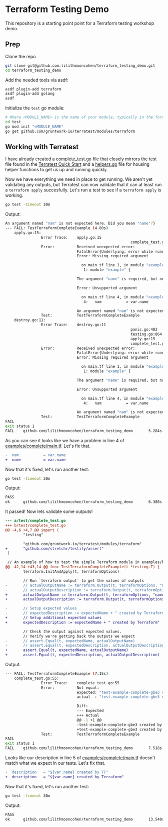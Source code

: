 # Terraform Testing Demo

This repository is a starting point point for a Terraform testing
workshop demo.

## Prep

Clone the repo

```bash
git clone git@github.com:lilithmooncohen/terraform_testing_demo.git
cd terraform_testing_demo
```

Add the needed tools via asdf:

```bash
asdf plugin-add terraform
asdf plugin-add golang
asdf
```

Initialize the `test` go module:

```bash
# Where <MODULE_NAME> is the name of your module, typically in the format github.com/<REPO_NAMESPACE>/<REPO_NAME>.
cd test
go mod init "<MODULE_NAME"
go get github.com/gruntwork-io/terratest/modules/terraform
```

## Working with Terratest

I have already created a [complete_test.go](test/complete_test.go) file that closely mirrors the test file found
in the [Terratest Quick Start](https://terratest.gruntwork.io/docs/getting-started/quick-start/)
and a [helpers.go](test/helpers.go) file for housing helper functions to get us up and running quickly.

Now we have everything we need in place to get running.
We aren't yet validating any outputs,
but Terratest can now validate that it can at least run a `terraform apply` succesfully.
Let's run a test to see if a `terraform apply` is working.

```bash
go test -timeout 30m
```

Output:

```bash
An argument named "nam" is not expected here. Did you mean "name"?}
--- FAIL: TestTerraformCompleteExample (4.80s)
    apply.go:15:
                Error Trace:    apply.go:15
                                                        complete_test.go:42
                Error:          Received unexpected error:
                                FatalError{Underlying: error while running command: exit status 1;
                                Error: Missing required argument

                                  on main.tf line 1, in module "example":
                                   1: module "example" {

                                The argument "name" is required, but no definition was found.

                                Error: Unsupported argument

                                  on main.tf line 4, in module "example":
                                   4:   nam           = var.name

                                An argument named "nam" is not expected here. Did you mean "name"?}
                Test:           TestTerraformCompleteExample
    destroy.go:11:
                Error Trace:    destroy.go:11
                                                        panic.go:482
                                                        testing.go:864
                                                        apply.go:15
                                                        complete_test.go:42
                Error:          Received unexpected error:
                                FatalError{Underlying: error while running command: exit status 1;
                                Error: Missing required argument

                                  on main.tf line 1, in module "example":
                                   1: module "example" {

                                The argument "name" is required, but no definition was found.

                                Error: Unsupported argument

                                  on main.tf line 4, in module "example":
                                   4:   nam           = var.name

                                An argument named "nam" is not expected here. Did you mean "name"?}
                Test:           TestTerraformCompleteExample
FAIL
exit status 1
FAIL    github.com/lilithmooncohen/terraform_testing_demo       5.284s
```

As you can see it looks like we have a problem in line 4 of [examples/complete/main.tf](examples/complete/main.tf).
Let's fix that.

```diff
-  nam           = var.name
+  name          = var.name
```

Now that it's fixed, let's run another test:

```bash
go test -timeout 30m
```

Output:

```bash
PASS
ok      github.com/lilithmooncohen/terraform_testing_demo       6.380s
```

It passed! Now lets validate some outputs!

```diff
--- a/test/complete_test.go
+++ b/test/complete_test.go
@@ -4,6 +4,7 @@ import (
        "testing"

        "github.com/gruntwork-io/terratest/modules/terraform"
+       "github.com/stretchr/testify/assert"
 )

 // An example of how to test the simple Terraform module in examples/basic using Terratest.
@@ -42,14 +43,14 @@ func TestTerraformCompleteExample(t *testing.T) {
        terraform.InitAndApply(t, terraformOptions)

        // Run `terraform output` to get the values of outputs
-       // actualOutputName := terraform.Output(t, terraformOptions, "name")
-       // actualOutputDescription := terraform.Output(t, terraformOptions, "description")
+       actualOutputName := terraform.Output(t, terraformOptions, "name")
+       actualOutputDescription := terraform.Output(t, terraformOptions, "description")

-       // Setup expected values
-       // expectedDescription := expectedName + " created by Terraform"
+       // Setup additional expected values
+       expectedDescription := expectedName + " created by Terraform"

        // Check the output against expected values.
        // Verify we're getting back the outputs we expect
-       // assert.Equal(t, expectedName, actualOutputName)
-       // assert.Equal(t, expectedDescription, actualOutputDescription)
+       assert.Equal(t, expectedName, actualOutputName)
+       assert.Equal(t, expectedDescription, actualOutputDescription)
```

Output:

```bash
--- FAIL: TestTerraformCompleteExample (7.15s)
    complete_test.go:55:
                Error Trace:    complete_test.go:55
                Error:          Not equal:
                                expected: "test-example-complete-gbe3 created by Terraform"
                                actual  : "test-example-complete-gbe3 created by TF"

                                Diff:
                                --- Expected
                                +++ Actual
                                @@ -1 +1 @@
                                -test-example-complete-gbe3 created by Terraform
                                +test-example-complete-gbe3 created by TF
                Test:           TestTerraformCompleteExample
FAIL
exit status 1
FAIL    github.com/lilithmooncohen/terraform_testing_demo       7.518s
```

Looks like our description in line 5 of [examples/complete/main.tf](examples/complete/main.tf) doesn't match what we expect in our tests.
Let's fix that.

```diff
-  description   = "${var.name} created by TF"
+  description   = "${var.name} created by Terraform"
```

Now that it's fixed, let's run another test:

```bash
go test -timeout 30m
```

Output:

```bash
PASS
ok      github.com/lilithmooncohen/terraform_testing_demo       13.540s
```

